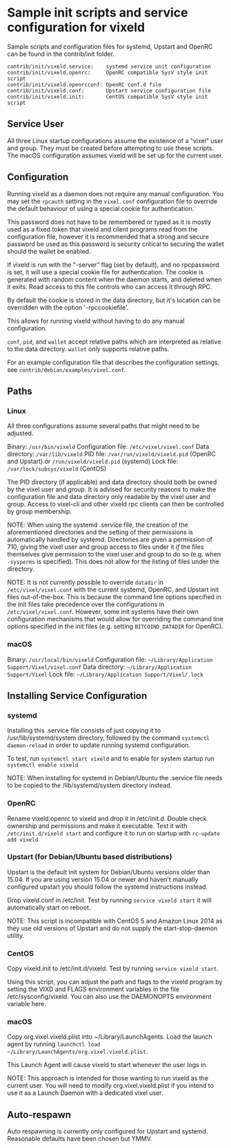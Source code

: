 Sample init scripts and service configuration for vixeld
==========================================================

Sample scripts and configuration files for systemd, Upstart and OpenRC
can be found in the contrib/init folder.

    contrib/init/vixeld.service:    systemd service unit configuration
    contrib/init/vixeld.openrc:     OpenRC compatible SysV style init script
    contrib/init/vixeld.openrcconf: OpenRC conf.d file
    contrib/init/vixeld.conf:       Upstart service configuration file
    contrib/init/vixeld.init:       CentOS compatible SysV style init script

Service User
---------------------------------

All three Linux startup configurations assume the existence of a "vixel" user
and group.  They must be created before attempting to use these scripts.
The macOS configuration assumes vixeld will be set up for the current user.

Configuration
---------------------------------

Running vixeld as a daemon does not require any manual configuration. You may
set the `rpcauth` setting in the `vixel.conf` configuration file to override
the default behaviour of using a special cookie for authentication.

This password does not have to be remembered or typed as it is mostly used
as a fixed token that vixeld and client programs read from the configuration
file, however it is recommended that a strong and secure password be used
as this password is security critical to securing the wallet should the
wallet be enabled.

If vixeld is run with the "-server" flag (set by default), and no rpcpassword is set,
it will use a special cookie file for authentication. The cookie is generated with random
content when the daemon starts, and deleted when it exits. Read access to this file
controls who can access it through RPC.

By default the cookie is stored in the data directory, but it's location can be overridden
with the option '-rpccookiefile'.

This allows for running vixeld without having to do any manual configuration.

`conf`, `pid`, and `wallet` accept relative paths which are interpreted as
relative to the data directory. `wallet` *only* supports relative paths.

For an example configuration file that describes the configuration settings,
see `contrib/debian/examples/vixel.conf`.

Paths
---------------------------------

### Linux

All three configurations assume several paths that might need to be adjusted.

Binary:              `/usr/bin/vixeld`
Configuration file:  `/etc/vixel/vixel.conf`
Data directory:      `/var/lib/vixeld`
PID file:            `/var/run/vixeld/vixeld.pid` (OpenRC and Upstart) or `/run/vixeld/vixeld.pid` (systemd)
Lock file:           `/var/lock/subsys/vixeld` (CentOS)

The PID directory (if applicable) and data directory should both be owned by the
vixel user and group. It is advised for security reasons to make the
configuration file and data directory only readable by the vixel user and
group. Access to vixel-cli and other vixeld rpc clients can then be
controlled by group membership.

NOTE: When using the systemd .service file, the creation of the aforementioned
directories and the setting of their permissions is automatically handled by
systemd. Directories are given a permission of 710, giving the vixel user and group
access to files under it _if_ the files themselves give permission to the
vixel user and group to do so (e.g. when `-sysperms` is specified). This does not allow
for the listing of files under the directory.

NOTE: It is not currently possible to override `datadir` in
`/etc/vixel/vixel.conf` with the current systemd, OpenRC, and Upstart init
files out-of-the-box. This is because the command line options specified in the
init files take precedence over the configurations in
`/etc/vixel/vixel.conf`. However, some init systems have their own
configuration mechanisms that would allow for overriding the command line
options specified in the init files (e.g. setting `BITCOIND_DATADIR` for
OpenRC).

### macOS

Binary:              `/usr/local/bin/vixeld`
Configuration file:  `~/Library/Application Support/Vixel/vixel.conf`
Data directory:      `~/Library/Application Support/Vixel`
Lock file:           `~/Library/Application Support/Vixel/.lock`

Installing Service Configuration
-----------------------------------

### systemd

Installing this .service file consists of just copying it to
/usr/lib/systemd/system directory, followed by the command
`systemctl daemon-reload` in order to update running systemd configuration.

To test, run `systemctl start vixeld` and to enable for system startup run
`systemctl enable vixeld`

NOTE: When installing for systemd in Debian/Ubuntu the .service file needs to be copied to the /lib/systemd/system directory instead.

### OpenRC

Rename vixeld.openrc to vixeld and drop it in /etc/init.d.  Double
check ownership and permissions and make it executable.  Test it with
`/etc/init.d/vixeld start` and configure it to run on startup with
`rc-update add vixeld`

### Upstart (for Debian/Ubuntu based distributions)

Upstart is the default init system for Debian/Ubuntu versions older than 15.04. If you are using version 15.04 or newer and haven't manually configured upstart you should follow the systemd instructions instead.

Drop vixeld.conf in /etc/init.  Test by running `service vixeld start`
it will automatically start on reboot.

NOTE: This script is incompatible with CentOS 5 and Amazon Linux 2014 as they
use old versions of Upstart and do not supply the start-stop-daemon utility.

### CentOS

Copy vixeld.init to /etc/init.d/vixeld. Test by running `service vixeld start`.

Using this script, you can adjust the path and flags to the vixeld program by
setting the VIXD and FLAGS environment variables in the file
/etc/sysconfig/vixeld. You can also use the DAEMONOPTS environment variable here.

### macOS

Copy org.vixel.vixeld.plist into ~/Library/LaunchAgents. Load the launch agent by
running `launchctl load ~/Library/LaunchAgents/org.vixel.vixeld.plist`.

This Launch Agent will cause vixeld to start whenever the user logs in.

NOTE: This approach is intended for those wanting to run vixeld as the current user.
You will need to modify org.vixel.vixeld.plist if you intend to use it as a
Launch Daemon with a dedicated vixel user.

Auto-respawn
-----------------------------------

Auto respawning is currently only configured for Upstart and systemd.
Reasonable defaults have been chosen but YMMV.
